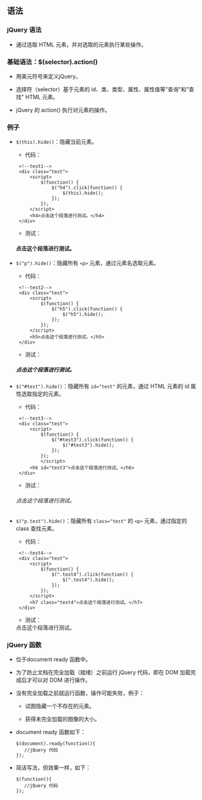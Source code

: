 ## 语法

### jQuery 语法

- 通过选取 HTML 元素，并对选取的元素执行某些操作。

### 基础语法：$(selector).action()

- 用美元符号来定义jQuery。

- 选择符（selector）基于元素的 id、类、类型、属性、属性值等"查询"和"查找" HTML 元素。

- jQuery 的 action() 执行对元素的操作。

### 例子

- `$(this).hide()`：隐藏当前元素。

  - 代码：

   ```
	<!--test1-->
    <div class="test">
    	<script>
    		$(function() {
    			$("h4").click(function() {
    				$(this).hide();
    			});
    		});
    	</script>
    	<h4>点击这个段落进行测试。</h4>
    </div>
   ```

  - 测试：

   <!--test1-->
   <div class="test">
    	<script>
    		$(function() {
    			$("h4").click(function() {
    				$(this).hide();
    			});
    		});
    	</script>
    	<h4>点击这个段落进行测试。</h4>
   </div>

- `$("p").hide()`：隐藏所有 `<p>` 元素，通过元素名选取元素。

  - 代码：

   ```
	<!--test2-->
    <div class="test">
    	<script>
    		$(function() {
    			$("h5").click(function() {
    				$("h5").hide();
    			});
    		});
    	</script>
    	<h5>点击这个段落进行测试。</h5>
    </div>
   ```

  - 测试：
  
   <!--test2-->
   <div class="test">
    	<script>
    		$(function() {
    			$("h5").click(function() {
    				$("h5").hide();
    			});
    		});
    	</script>
    	<h5>点击这个段落进行测试。</h5>
   </div>


- `$("#test").hide()`：隐藏所有 `id="test"`  的元素，通过 HTML 元素的 id 属性选取指定的元素。

  - 代码：

   ```
	<!--test3-->
    <div class="test">
		<script>
			$(function() {
				$("#test3").click(function() {
					$("#test3").hide();
				});
			});
			</script>
		<h6 id="test3">点击这个段落进行测试。</h6>
    </div>
   ```

  - 测试：

   <!--test3-->
   <div class="test">
		<script>
			$(function() {
				$("#test3").click(function() {
					$("#test3").hide();
				});
			});
		</script>
		<h6 id="test3">点击这个段落进行测试。</h6>
   </div>

- `$("p.test").hide()`：隐藏所有 `class="test"` 的 `<p>` 元素，通过指定的 class 查找元素。

  - 代码：

   ```
    <!--test4-->
	<div class="test">
		<script>
			$(function() {
				$(".test4").click(function() {
					$(".test4").hide();
				});
			});
		</script>
		<h7 class="test4">点击这个段落进行测试。</h7>
    </div>
   ```
  
  - 测试：
  
   <!--test4-->
   <div class="test">
		<script>
			$(function() {
				$(".test4").click(function() {
					$(".test4").hide();
				});
			});
		</script>
		<h7 class="test4">点击这个段落进行测试。</h7>
   </div>

### jQuery 函数

- 位于document ready 函数中。

- 为了防止文档在完全加载（就绪）之前运行 jQuery 代码，即在 DOM 加载完成后才可以对 DOM 进行操作。

- 没有完全加载之前就运行函数，操作可能失败，例子：

  - 试图隐藏一个不存在的元素。
  
  - 获得未完全加载的图像的大小。

- document ready 函数如下：

  ```
  $(document).ready(function(){
     //jQuery 代码
  });
  ```

- 简洁写法，但效果一样，如下：

  ```
  $(function(){
     //jQuery 代码
  });
  ```